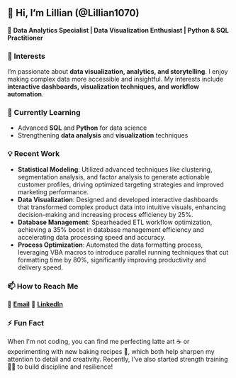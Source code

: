 ## 👋 Hi, I’m Lillian (@Lillian1070)  
🔹 **Data Analytics Specialist | Data Visualization Enthusiast | Python & SQL Practitioner**  

### 👀 Interests  
I’m passionate about **data visualization, analytics, and storytelling**. I enjoy making complex data more accessible and insightful. My interests include **interactive dashboards, visualization techniques, and workflow automation**.  

### 🌱 Currently Learning  
- Advanced **SQL** and **Python** for data science  
- Strengthening **data analysis** and **visualization** techniques  

### 💡 Recent Work
- **Statistical Modeling**: Utilized advanced techniques like clustering, segmentation analysis, and factor analysis to generate actionable customer profiles, driving optimized targeting strategies and improved marketing performance.
- **Data Visualization**: Designed and developed interactive dashboards that transformed complex product data into intuitive visuals, enhancing decision-making and increasing process efficiency by 25%.
- **Database Management**: Spearheaded ETL workflow optimization, achieving a 35% boost in database management efficiency and accelerating data processing speed and accuracy.
- **Process Optimization**: Automated the data formatting process, leveraging VBA macros to introduce parallel running techniques that cut formatting time by 80%, significantly improving productivity and delivery speed.

### 📫 How to Reach Me  
  📌 [**Email**](mailto:lillianlin1070@gmail.com)
  📌 [**LinkedIn**](http://www.linkedin.com/in/lillian-lin-/)  

### ⚡ Fun Fact  
When I'm not coding, you can find me perfecting latte art ☕ or experimenting with new baking recipes 🍪, which both help sharpen my attention to detail and creativity. Recently, I’ve also started strength training 🏋️‍♀️ to build discipline and resilience!

<!---
Lillian1070/Lillian1070 is a ✨ special ✨ repository because its `README.md` (this file) appears on your GitHub profile.
You can click the Preview link to take a look at your changes.
--->  
